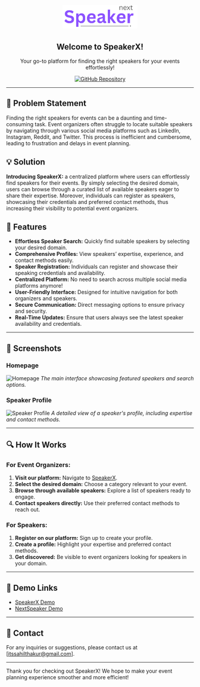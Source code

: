 # <div align="center"><img src="/logo.png" alt="SpeakerX Logo" style="width: 200px; height: auto;"></div>

<div align="center">
  <h2>Welcome to SpeakerX!</h2>
  <p>Your go-to platform for finding the right speakers for your events effortlessly!</p>
  <a href="https://github.com/geeksahilthakur/heyspeakers4speakers" target="_blank">
    <img src="https://img.shields.io/badge/GitHub-View%20Code-lightgrey?style=flat-square" alt="GitHub Repository">
  </a>
</div>

---

## 🚀 Problem Statement
Finding the right speakers for events can be a daunting and time-consuming task. Event organizers often struggle to locate suitable speakers by navigating through various social media platforms such as LinkedIn, Instagram, Reddit, and Twitter. This process is inefficient and cumbersome, leading to frustration and delays in event planning.

## 💡 Solution
**Introducing SpeakerX:** a centralized platform where users can effortlessly find speakers for their events. By simply selecting the desired domain, users can browse through a curated list of available speakers eager to share their expertise. Moreover, individuals can register as speakers, showcasing their credentials and preferred contact methods, thus increasing their visibility to potential event organizers.

## 🌟 Features
- **Effortless Speaker Search:** Quickly find suitable speakers by selecting your desired domain.
- **Comprehensive Profiles:** View speakers’ expertise, experience, and contact methods easily.
- **Speaker Registration:** Individuals can register and showcase their speaking credentials and availability.
- **Centralized Platform:** No need to search across multiple social media platforms anymore!
- **User-Friendly Interface:** Designed for intuitive navigation for both organizers and speakers.
- **Secure Communication:** Direct messaging options to ensure privacy and security.
- **Real-Time Updates:** Ensure that users always see the latest speaker availability and credentials.

---

## 📸 Screenshots
### Homepage
![Homepage](path/to/homepage-screenshot.png)
*The main interface showcasing featured speakers and search options.*

### Speaker Profile
![Speaker Profile](path/to/speaker-profile-screenshot.png)
*A detailed view of a speaker's profile, including expertise and contact methods.*

---

## 🔍 How It Works
### For Event Organizers:
1. **Visit our platform:** Navigate to [SpeakerX](https://speakerx.netlify.app/).
2. **Select the desired domain:** Choose a category relevant to your event.
3. **Browse through available speakers:** Explore a list of speakers ready to engage.
4. **Contact speakers directly:** Use their preferred contact methods to reach out.

### For Speakers:
1. **Register on our platform:** Sign up to create your profile.
2. **Create a profile:** Highlight your expertise and preferred contact methods.
3. **Get discovered:** Be visible to event organizers looking for speakers in your domain.

---

## 🎥 Demo Links
- [SpeakerX Demo](https://speakerx.netlify.app/)
- [NextSpeaker Demo](https://nextspeaker.netlify.app/home.html)

---

## 📧 Contact
For any inquiries or suggestions, please contact us at [itssahilthakur@gmail.com].

---

Thank you for checking out SpeakerX! We hope to make your event planning experience smoother and more efficient!
